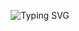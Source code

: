 <p align="center">
  <img src="https://readme-typing-svg.herokuapp.com?font=Orbitron&size=30&color=FF0000&center=true&vCenter=true&width=600&lines=Initializing+Machine+Learning+Modules...;Regression+|+Classification+|+Clustering;Neural+Ops+Online...;Skynet+Core+Active" alt="Typing SVG" />
</p>
